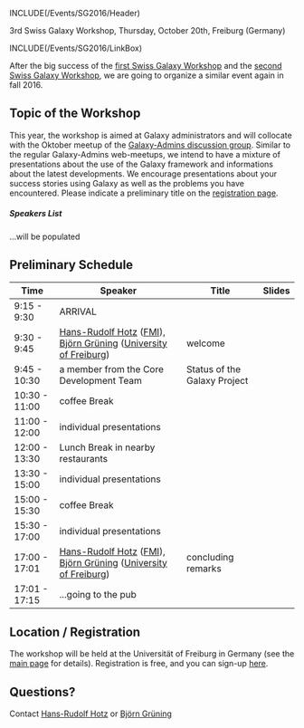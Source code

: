 INCLUDE(/Events/SG2016/Header)

<div class="title"> 3rd Swiss Galaxy Workshop, Thursday, October 20th, Freiburg (Germany) </div>

INCLUDE(/Events/SG2016/LinkBox)

After the big success of the [first Swiss Galaxy Workshop](/Events/Switzerland2012) and the [second Swiss Galaxy Workshop](/Events/Switzerland2014), we are going to organize a similar event again in fall 2016.


## Topic of the Workshop

This year, the workshop is aimed at Galaxy administrators and will collocate with the Oktober meetup of the  [Galaxy-Admins discussion group](/Community/GalaxyAdmins). Similar to the regular Galaxy-Admins web-meetups, we intend to have a mixture of presentations about the use of the Galaxy framework and informations about the latest developments. We encourage presentations about your success stories using Galaxy as well as the problems you have encountered. Please indicate a preliminary title on the [registration page]().

##### Speakers List

...will be populated

## Preliminary Schedule

| Time |  Speaker  |  Title  |  Slides  | 
| ---- | -------- | ------ | ------- | 
| 9:15 - 9:30 |  ARRIVAL  | 
| 9:30 - 9:45 |  [Hans-Rudolf Hotz](/HansrudolfHotz) ([FMI](http://www.fmi.ch/)), [Björn Grüning](/BjoernGruening) ([University of Freiburg](http://www.uni-freiburg.de/))  |  welcome  |   | 
| 9:45 - 10:30 |  a member from the Core Development Team  |  Status of the Galaxy Project  |   | 
| 10:30 - 11:00 |  coffee Break  | 
| 11:00 - 12:00 |  individual presentations  |   |   | 
| 12:00 - 13:30 |  Lunch Break in nearby restaurants  | 
| 13:30 - 15:00 |  individual presentations  |   |   | 
| 15:00 - 15:30 |  coffee Break  | 
| 15:30 - 17:00 |  individual presentations  |   |   | 
| 17:00 - 17:01 |  [Hans-Rudolf Hotz](/HansrudolfHotz) ([FMI](http://www.fmi.ch/)), [Björn Grüning](/BjoernGruening)  ([University of Freiburg](http://www.uni-freiburg.de/))  |  concluding remarks  |   | 
| 17:01 - 17:15 |  ...going to the pub  | 



## Location / Registration

The workshop will be held at the Universität of Freiburg in Germany (see the [main page](/Events/SG2016) for details). Registration is free, and you can sign-up [here]().

## Questions?
Contact [Hans-Rudolf Hotz](/HansrudolfHotz) or [Björn Grüning](/BjoernGruening)
